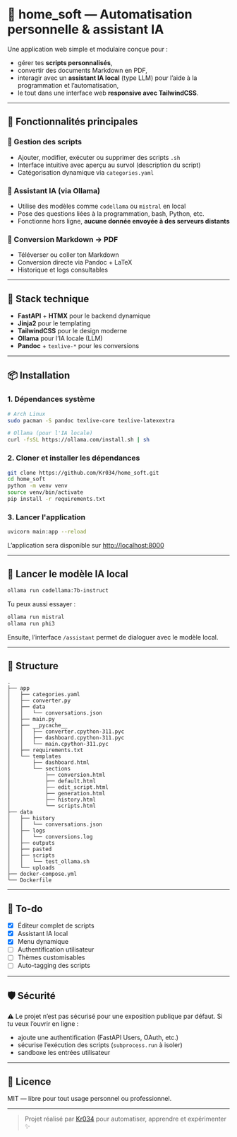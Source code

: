 # 🧠 home_soft — Automatisation personnelle & assistant IA

Une application web simple et modulaire conçue pour :
- gérer tes **scripts personnalisés**,
- convertir des documents Markdown en PDF,
- interagir avec un **assistant IA local** (type LLM) pour l’aide à la programmation et l’automatisation,
- le tout dans une interface web **responsive avec TailwindCSS**.

---

## 🚀 Fonctionnalités principales

### 🔧 Gestion des scripts
- Ajouter, modifier, exécuter ou supprimer des scripts `.sh`
- Interface intuitive avec aperçu au survol (description du script)
- Catégorisation dynamique via `categories.yaml`

### 🧠 Assistant IA (via Ollama)
- Utilise des modèles comme `codellama` ou `mistral` en local
- Pose des questions liées à la programmation, bash, Python, etc.
- Fonctionne hors ligne, **aucune donnée envoyée à des serveurs distants**

### 📄 Conversion Markdown → PDF
- Téléverser ou coller ton Markdown
- Conversion directe via Pandoc + LaTeX
- Historique et logs consultables

---

## 🧰 Stack technique

- **FastAPI** + **HTMX** pour le backend dynamique
- **Jinja2** pour le templating
- **TailwindCSS** pour le design moderne
- **Ollama** pour l’IA locale (LLM)
- **Pandoc** + `texlive-*` pour les conversions

---

## 📦 Installation

### 1. Dépendances système

```bash
# Arch Linux
sudo pacman -S pandoc texlive-core texlive-latexextra

# Ollama (pour l'IA locale)
curl -fsSL https://ollama.com/install.sh | sh
````

### 2. Cloner et installer les dépendances

```bash
git clone https://github.com/Kr034/home_soft.git
cd home_soft
python -m venv venv
source venv/bin/activate
pip install -r requirements.txt
```

### 3. Lancer l'application

```bash
uvicorn main:app --reload
```

L’application sera disponible sur [http://localhost:8000](http://localhost:8000)

---

## 🧠 Lancer le modèle IA local

```bash
ollama run codellama:7b-instruct
```

Tu peux aussi essayer :

```bash
ollama run mistral
ollama run phi3
```

Ensuite, l’interface `/assistant` permet de dialoguer avec le modèle local.

---

## 📁 Structure

```
.
├── app
│   ├── categories.yaml
│   ├── converter.py
│   ├── data
│   │   └── conversations.json
│   ├── main.py
│   ├── __pycache__
│   │   ├── converter.cpython-311.pyc
│   │   ├── dashboard.cpython-311.pyc
│   │   └── main.cpython-311.pyc
│   ├── requirements.txt
│   └── templates
│       ├── dashboard.html
│       └── sections
│           ├── conversion.html
│           ├── default.html
│           ├── edit_script.html
│           ├── generation.html
│           ├── history.html
│           └── scripts.html
├── data
│   ├── history
│   │   └── conversations.json
│   ├── logs
│   │   └── conversions.log
│   ├── outputs
│   ├── pasted
│   ├── scripts
│   │   └── test_ollama.sh
│   └── uploads
├── docker-compose.yml
└── Dockerfile

```

---

## 📌 To-do

* [x] Éditeur complet de scripts
* [x] Assistant IA local
* [x] Menu dynamique
* [ ] Authentification utilisateur
* [ ] Thèmes customisables
* [ ] Auto-tagging des scripts

---

## 🛡️ Sécurité

⚠️ Le projet n’est pas sécurisé pour une exposition publique par défaut.
Si tu veux l’ouvrir en ligne :

* ajoute une authentification (FastAPI Users, OAuth, etc.)
* sécurise l’exécution des scripts (`subprocess.run` à isoler)
* sandboxe les entrées utilisateur

---

## 📜 Licence

MIT — libre pour tout usage personnel ou professionnel.

---

> Projet réalisé par [Kr034](https://github.com/Kr034) pour automatiser, apprendre et expérimenter ✨
